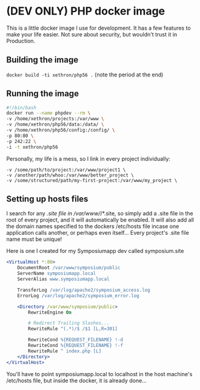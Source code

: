 # (DEV ONLY) PHP docker image

This is a little docker image I use for development. It has a few features to make your life easier. Not sure about security, but wouldn't trust it in Production.

## Building the image
`docker build -ti xethron/php56 .` (note the period at the end)

## Running the image
```bash
#!/bin/bash
docker run --name phpdev --rm \
-v /home/xethron/projects:/var/www \
-v /home/xethron/php56/data:/data/ \
-v /home/xethron/php56/config:/config/ \
-p 80:80 \
-p 242:22 \
-i -t xethron/php56
```
Personally, my life is a mess, so I link in every project individually:
```
-v /some/path/to/project:/var/www/project1 \
-v /another/path/whoo:/var/www/better_project \
-v /some/structured/path/my-first-project:/var/www/my_project \
```

## Setting up hosts files
I search for any *.site file in /var/www/*/*.site, so simply add a .site file in the root of every project, and it will automatically be enabled. It will also add all the domain names specified to the dockers /etc/hosts file incase one application calls another, or perhaps even itself... Every project's .site file name must be unique!

Here is one I created for my Symposiumapp dev called symposium.site
```apache
<VirtualHost *:80>
    DocumentRoot /var/www/symposium/public
    ServerName symposiumapp.local
    ServerAlias www.symposiumapp.local

    TransferLog /var/log/apache2/symposium_access.log
    ErrorLog /var/log/apache2/symposium_error.log

    <Directory /var/www/symposium/public>
        RewriteEngine On

        # Redirect Trailing Slashes...
        RewriteRule ^(.*)/$ /$1 [L,R=301]

        RewriteCond %{REQUEST_FILENAME} !-d
        RewriteCond %{REQUEST_FILENAME} !-f
        RewriteRule ^ index.php [L]
    </Directory>
</VirtualHost>
```

You'll have to point symposiumapp.local to localhost in the host machine's /etc/hosts file, but inside the docker, it is already done...

